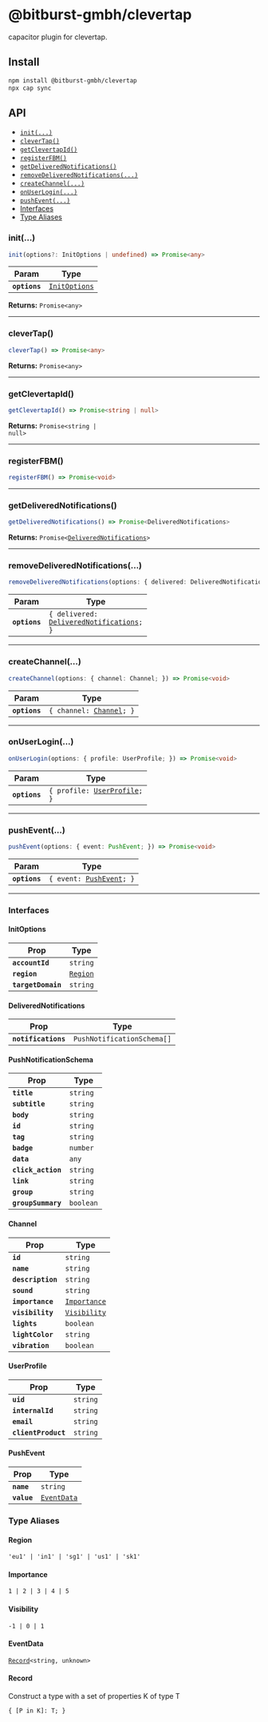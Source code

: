 # @bitburst-gmbh/clevertap

capacitor plugin for clevertap.

## Install

```bash
npm install @bitburst-gmbh/clevertap
npx cap sync
```

## API

<docgen-index>

* [`init(...)`](#init)
* [`cleverTap()`](#clevertap)
* [`getClevertapId()`](#getclevertapid)
* [`registerFBM()`](#registerfbm)
* [`getDeliveredNotifications()`](#getdeliverednotifications)
* [`removeDeliveredNotifications(...)`](#removedeliverednotifications)
* [`createChannel(...)`](#createchannel)
* [`onUserLogin(...)`](#onuserlogin)
* [`pushEvent(...)`](#pushevent)
* [Interfaces](#interfaces)
* [Type Aliases](#type-aliases)

</docgen-index>

<docgen-api>
<!--Update the source file JSDoc comments and rerun docgen to update the docs below-->

### init(...)

```typescript
init(options?: InitOptions | undefined) => Promise<any>
```

| Param         | Type                                                |
| ------------- | --------------------------------------------------- |
| **`options`** | <code><a href="#initoptions">InitOptions</a></code> |

**Returns:** <code>Promise&lt;any&gt;</code>

--------------------


### cleverTap()

```typescript
cleverTap() => Promise<any>
```

**Returns:** <code>Promise&lt;any&gt;</code>

--------------------


### getClevertapId()

```typescript
getClevertapId() => Promise<string | null>
```

**Returns:** <code>Promise&lt;string | null&gt;</code>

--------------------


### registerFBM()

```typescript
registerFBM() => Promise<void>
```

--------------------


### getDeliveredNotifications()

```typescript
getDeliveredNotifications() => Promise<DeliveredNotifications>
```

**Returns:** <code>Promise&lt;<a href="#deliverednotifications">DeliveredNotifications</a>&gt;</code>

--------------------


### removeDeliveredNotifications(...)

```typescript
removeDeliveredNotifications(options: { delivered: DeliveredNotifications; }) => Promise<void>
```

| Param         | Type                                                                                      |
| ------------- | ----------------------------------------------------------------------------------------- |
| **`options`** | <code>{ delivered: <a href="#deliverednotifications">DeliveredNotifications</a>; }</code> |

--------------------


### createChannel(...)

```typescript
createChannel(options: { channel: Channel; }) => Promise<void>
```

| Param         | Type                                                      |
| ------------- | --------------------------------------------------------- |
| **`options`** | <code>{ channel: <a href="#channel">Channel</a>; }</code> |

--------------------


### onUserLogin(...)

```typescript
onUserLogin(options: { profile: UserProfile; }) => Promise<void>
```

| Param         | Type                                                              |
| ------------- | ----------------------------------------------------------------- |
| **`options`** | <code>{ profile: <a href="#userprofile">UserProfile</a>; }</code> |

--------------------


### pushEvent(...)

```typescript
pushEvent(options: { event: PushEvent; }) => Promise<void>
```

| Param         | Type                                                        |
| ------------- | ----------------------------------------------------------- |
| **`options`** | <code>{ event: <a href="#pushevent">PushEvent</a>; }</code> |

--------------------


### Interfaces


#### InitOptions

| Prop               | Type                                      |
| ------------------ | ----------------------------------------- |
| **`accountId`**    | <code>string</code>                       |
| **`region`**       | <code><a href="#region">Region</a></code> |
| **`targetDomain`** | <code>string</code>                       |


#### DeliveredNotifications

| Prop                | Type                                  |
| ------------------- | ------------------------------------- |
| **`notifications`** | <code>PushNotificationSchema[]</code> |


#### PushNotificationSchema

| Prop               | Type                 |
| ------------------ | -------------------- |
| **`title`**        | <code>string</code>  |
| **`subtitle`**     | <code>string</code>  |
| **`body`**         | <code>string</code>  |
| **`id`**           | <code>string</code>  |
| **`tag`**          | <code>string</code>  |
| **`badge`**        | <code>number</code>  |
| **`data`**         | <code>any</code>     |
| **`click_action`** | <code>string</code>  |
| **`link`**         | <code>string</code>  |
| **`group`**        | <code>string</code>  |
| **`groupSummary`** | <code>boolean</code> |


#### Channel

| Prop              | Type                                              |
| ----------------- | ------------------------------------------------- |
| **`id`**          | <code>string</code>                               |
| **`name`**        | <code>string</code>                               |
| **`description`** | <code>string</code>                               |
| **`sound`**       | <code>string</code>                               |
| **`importance`**  | <code><a href="#importance">Importance</a></code> |
| **`visibility`**  | <code><a href="#visibility">Visibility</a></code> |
| **`lights`**      | <code>boolean</code>                              |
| **`lightColor`**  | <code>string</code>                               |
| **`vibration`**   | <code>boolean</code>                              |


#### UserProfile

| Prop                | Type                |
| ------------------- | ------------------- |
| **`uid`**           | <code>string</code> |
| **`internalId`**    | <code>string</code> |
| **`email`**         | <code>string</code> |
| **`clientProduct`** | <code>string</code> |


#### PushEvent

| Prop        | Type                                            |
| ----------- | ----------------------------------------------- |
| **`name`**  | <code>string</code>                             |
| **`value`** | <code><a href="#eventdata">EventData</a></code> |


### Type Aliases


#### Region

<code>'eu1' | 'in1' | 'sg1' | 'us1' | 'sk1'</code>


#### Importance

<code>1 | 2 | 3 | 4 | 5</code>


#### Visibility

<code>-1 | 0 | 1</code>


#### EventData

<code><a href="#record">Record</a>&lt;string, unknown&gt;</code>


#### Record

Construct a type with a set of properties K of type T

<code>{ [P in K]: T; }</code>

</docgen-api>
